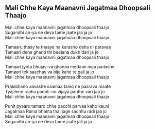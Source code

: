## Mali Chhe Kaya Maanavni Jagatmaa Dhoopsali Thaajo

Mali chhe kaya maanavni jagatmaa dhoopsali thaajo  
Sugandhi an-ya ne deva tame jaate jali ja jo  
Mali chhe kaya maanavni jagatmaa dhoopsali thaajo

Tamaaru thaay te thaaye na karasho deha ni paravaa  
Tamaari deha ghanti thi beejana dukh dari ja jo  
Mali chhe kaya maanavni jagatmaa dhoopsali thaajo

Tamaari jyota bhujav-va ghanaa medaan maa padashe  
Tamaari tek saachav va bija kahe te gali ja jo  
Mali chhe kaya maanavni jagatmaa dhoopsali thaajo

Pralobhano aavashe saamaa tamo ne paarava maate  
Tyajeene raaha padati-no vijaya panthe vari jaa jo  
Mali chhe kaya maanavni jagatmaa dhoopsali thaajo

Punit pyaaro tamaro chhe pacchi parvaa kaho kauni  
Jagatmaa Rama bhakta thai jage sachhu radi jaa jo  
Mali chhe kaya maanavni jagatmaa dhoopsali thaajo  
Sugandhi an-ya ne deva tame jaate jali ja jo

